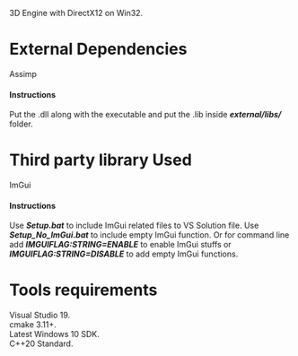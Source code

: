 3D Engine with DirectX12 on Win32.

# External Dependencies
Assimp
#### Instructions
Put the .dll along with the executable and put the .lib inside
***external/libs/*** folder.

# Third party library Used
ImGui
#### Instructions
Use ***Setup.bat*** to include ImGui related files to VS Solution file.
Use ***Setup_No_ImGui.bat*** to include empty ImGui function. Or for 
command line add ***IMGUIFLAG:STRING=ENABLE*** to enable ImGui stuffs
or ***IMGUIFLAG:STRING=DISABLE*** to add empty ImGui functions.

# Tools requirements
Visual Studio 19.\
cmake 3.11+.\
Latest Windows 10 SDK.\
C++20 Standard.
